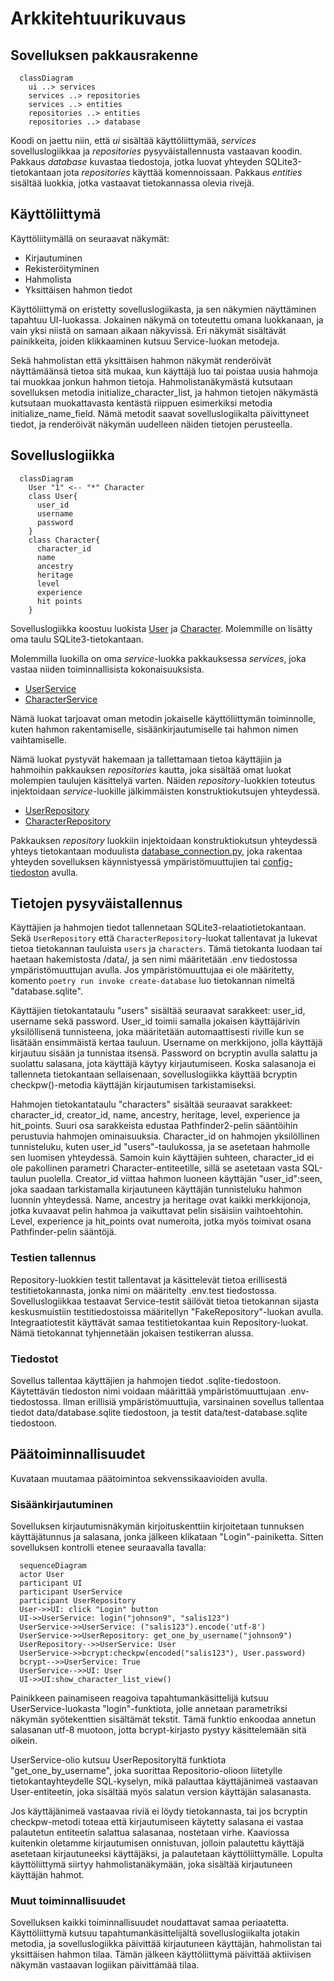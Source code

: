 # Arkkitehtuurikuvaus

## Sovelluksen pakkausrakenne

```mermaid
  classDiagram
    ui ..> services
    services ..> repositories
    services ..> entities
    repositories ..> entities
    repositories ..> database
```

Koodi on jaettu niin, että _ui_ sisältää käyttöliittymää, _services_ sovelluslogiikkaa ja _repositories_ pysyväistallennusta vastaavan koodin. Pakkaus _database_ kuvastaa tiedostoja, jotka luovat yhteyden SQLite3-tietokantaan jota _repositories_ käyttää komennoissaan. Pakkaus _entities_ sisältää luokkia, jotka vastaavat tietokannassa olevia rivejä.

## Käyttöliittymä

Käyttöliitymällä on seuraavat näkymät:

* Kirjautuminen
* Rekisteröityminen
* Hahmolista
* Yksittäisen hahmon tiedot

Käyttöliittymä on eristetty sovelluslogiikasta, ja sen näkymien näyttäminen tapahtuu UI-luokassa. Jokainen näkymä on toteutettu omana luokkanaan, ja vain yksi niistä on samaan aikaan näkyvissä. Eri näkymät sisältävät painikkeita, joiden klikkaaminen kutsuu Service-luokan metodeja.

Sekä hahmolistan että yksittäisen hahmon näkymät renderöivät näyttämäänsä tietoa sitä mukaa, kun käyttäjä luo tai poistaa uusia hahmoja tai muokkaa jonkun hahmon tietoja. Hahmolistanäkymästä kutsutaan sovelluksen metodia initialize_character_list, ja hahmon tietojen näkymästä kutsutaan muokattavasta kentästä riippuen esimerkiksi metodia initialize_name_field. Nämä metodit saavat sovelluslogiikalta päivittyneet tiedot, ja renderöivät näkymän uudelleen näiden tietojen perusteella.

## Sovelluslogiikka

```mermaid
  classDiagram
    User "1" <-- "*" Character
    class User{
      user_id
      username
      password
    }
    class Character{
      character_id
      name
      ancestry
      heritage
      level
      experience
      hit points
    }
```

Sovelluslogiikka koostuu luokista [User](https://github.com/Regularmute/ot-harjoitustyo/blob/main/src/entities/user.py) ja [Character](https://github.com/Regularmute/ot-harjoitustyo/blob/main/src/entities/character.py). Molemmille on lisätty oma taulu SQLite3-tietokantaan.

Molemmilla luokilla on oma _service_-luokka pakkauksessa _services_, joka vastaa niiden toiminnallisista kokonaisuuksista.

* [UserService](https://github.com/Regularmute/ot-harjoitustyo/blob/main/src/services/user_service.py)
* [CharacterService](https://github.com/Regularmute/ot-harjoitustyo/blob/main/src/services/character_service.py)

Nämä luokat tarjoavat oman metodin jokaiselle käyttöliittymän toiminnolle, kuten hahmon rakentamiselle, sisäänkirjautumiselle tai hahmon nimen vaihtamiselle.

Nämä luokat pystyvät hakemaan ja tallettamaan tietoa käyttäjiin ja hahmoihin pakkauksen _repositories_ kautta, joka sisältää omat luokat molempien taulujen käsittelyä varten. Näiden _repository_-luokkien toteutus injektoidaan _service_-luokille jälkimmäisten konstruktiokutsujen yhteydessä.

* [UserRepository](https://github.com/Regularmute/ot-harjoitustyo/blob/main/src/repositories/user_repository.py)
* [CharacterRepository](https://github.com/Regularmute/ot-harjoitustyo/blob/main/src/repositories/character_repository.py)

Pakkauksen _repository_ luokkiin injektoidaan konstruktiokutsun yhteydessä yhteys tietokantaan moduulista [database_connection.py](https://github.com/Regularmute/ot-harjoitustyo/blob/main/src/database_connection.py), joka rakentaa yhteyden sovelluksen käynnistyessä ympäristömuuttujien tai [config-tiedoston](https://github.com/Regularmute/ot-harjoitustyo/blob/main/src/config.py) avulla.

## Tietojen pysyväistallennus

Käyttäjien ja hahmojen tiedot tallennetaan SQLite3-relaatiotietokantaan. Sekä `UserRepository` että `CharacterRepository`-luokat tallentavat ja lukevat tietoa tietokannan tauluista `users` ja `characters`. Tämä tietokanta luodaan tai haetaan hakemistosta /data/, ja sen nimi määritetään .env tiedostossa ympäristömuuttujan avulla. Jos ympäristömuuttujaa ei ole määritetty, komento `poetry run invoke create-database` luo tietokannan nimeltä "database.sqlite".

Käyttäjien tietokantataulu "users" sisältää seuraavat sarakkeet: user_id, username sekä password. User_id toimii samalla jokaisen käyttäjärivin yksilöllisenä tunnisteena, joka määritetään automaattisesti riville kun se lisätään ensimmäistä kertaa tauluun. Username on merkkijono, jolla käyttäjä kirjautuu sisään ja tunnistaa itsensä. Password on bcryptin avulla salattu ja suolattu salasana, jota käyttäjä käytyy kirjautumiseen. Koska salasanoja ei tallenneta tietokantaan sellaisenaan, sovelluslogiikka käyttää bcryptin checkpw()-metodia käyttäjän kirjautumisen tarkistamiseksi.

Hahmojen tietokantataulu "characters" sisältää seuraavat sarakkeet: character_id, creator_id, name, ancestry, heritage, level, experience ja hit_points. Suuri osa sarakkeista edustaa Pathfinder2-pelin sääntöihin perustuvia hahmojen ominaisuuksia. Character_id on hahmojen yksilöllinen tunnisteluku, kuten user_id "users"-taulukossa, ja se asetetaan hahmolle sen luomisen yhteydessä. Samoin kuin käyttäjien suhteen, character_id ei ole pakollinen parametri Character-entiteetille, sillä se asetetaan vasta SQL-taulun puolella. Creator_id viittaa hahmon luoneen käyttäjän "user_id":seen, joka saadaan tarkistamalla kirjautuneen käyttäjän tunnisteluku hahmon luonnin yhteydessä. Name, ancestry ja heritage ovat kaikki merkkijonoja, jotka kuvaavat pelin hahmoa ja vaikuttavat pelin sisäisiin vaihtoehtohin. Level, experience ja hit_points ovat numeroita, jotka myös toimivat osana Pathfinder-pelin sääntöjä.

### Testien tallennus

Repository-luokkien testit tallentavat ja käsittelevät tietoa erillisestä testitietokannasta, jonka nimi on määritelty .env.test tiedostossa. Sovelluslogiikkaa testaavat Service-testit säilövät tietoa tietokannan sijasta keskusmuistiin testitiedostoissa määritellyn "FakeRepository"-luokan avulla. Integraatiotestit käyttävät samaa testitietokantaa kuin Repository-luokat. Nämä tietokannat tyhjennetään jokaisen testikerran alussa.

### Tiedostot

Sovellus tallentaa käyttäjien ja hahmojen tiedot .sqlite-tiedostoon. Käytettävän tiedoston nimi voidaan määrittää ympäristömuuttujaan .env-tiedostossa. Ilman erillisiä ympäristömuuttujia, varsinainen sovellus tallentaa tiedot data/database.sqlite tiedostoon, ja testit data/test-database.sqlite tiedostoon.

## Päätoiminnallisuudet

Kuvataan muutamaa päätoimintoa sekvenssikaavioiden avulla.

### Sisäänkirjautuminen

Sovelluksen kirjautumisnäkymän kirjoituskenttiin kirjoitetaan tunnuksen käyttäjätunnus ja salasana, jonka jälkeen klikataan "Login"-painiketta. Sitten sovelluksen kontrolli etenee seuraavalla tavalla:

```mermaid
  sequenceDiagram
  actor User
  participant UI
  participant UserService
  participant UserRepository
  User->>UI: click "Login" button
  UI->>UserService: login("johnson9", "salis123")
  UserService->>UserService: ("salis123").encode('utf-8')
  UserService->>UserRepository: get_one_by_username("johnson9")
  UserRepository-->>UserService: User
  UserService->>bcrypt:checkpw(encoded("salis123"), User.password)
  bcrypt-->>UserService: True
  UserService-->>UI: User
  UI->>UI:show_character_list_view()
```

Painikkeen painamiseen reagoiva tapahtumankäsittelijä kutsuu UserService-luokasta "login"-funktiota, jolle annetaan parametriksi näkymän syötekenttien sisältämät tekstit. Tämä funktio enkoodaa annetun salasanan utf-8 muotoon, jotta bcrypt-kirjasto pystyy käsittelemään sitä oikein.

UserService-olio kutsuu UserRepositoryltä funktiota "get_one_by_username", joka suorittaa Repositorio-olioon liitetylle tietokantayhteydelle SQL-kyselyn, mikä palauttaa käyttäjänimeä vastaavan User-entiteetin, joka sisältää myös salatun version käyttäjän salasanasta.

Jos käyttäjänimeä vastaavaa riviä ei löydy tietokannasta, tai jos bcryptin checkpw-metodi toteaa että kirjautumiseen käytetty salasana ei vastaa palautetun entiteetin salattua salasanaa, nostetaan virhe. Kaaviossa kuitenkin oletamme kirjautumisen onnistuvan, jolloin palautettu käyttäjä asetetaan kirjautuneeksi käyttäjäksi, ja palautetaan käyttöliittymälle. Lopulta käyttöliittymä siirtyy hahmolistanäkymään, joka sisältää kirjautuneen käyttäjän hahmot.

### Muut toiminnallisuudet

Sovelluksen kaikki toiminnallisuudet noudattavat samaa periaatetta. Käyttöliittymä kutsuu tapahtumankäsittelijältä sovelluslogiikalta jotakin metodia, ja sovelluslogiikka päivittää kirjautuneen käyttäjän, hahmolistan tai yksittäisen hahmon tilaa. Tämän jälkeen käyttöliittymä päivittää aktiivisen näkymän vastaavan logiikan päivittämää tilaa.
